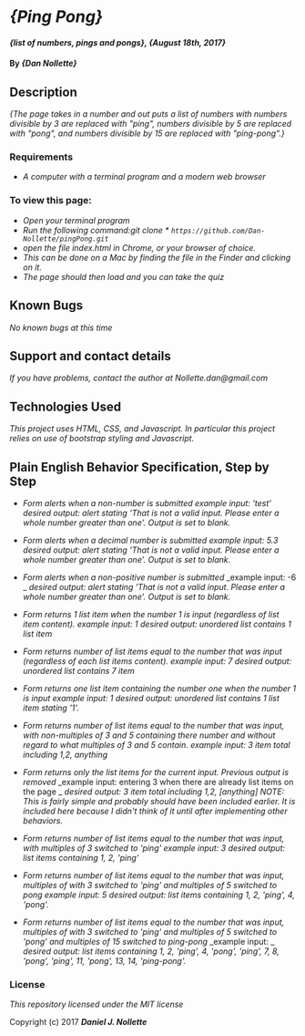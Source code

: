 # _{Ping Pong}_

#### _{list of numbers, pings and pongs}, {August 18th, 2017}_

#### By _**{Dan Nollette}**_

## Description

_{The page takes in a number and out puts a list of numbers with numbers divisible by 3 are replaced with "ping", numbers divisible by 5 are replaced with "pong", and numbers divisible by 15 are replaced with "ping-pong".}_


### Requirements
* _A computer with a terminal program and a modern web browser_

### To view this page:
* _Open your terminal program_
* _Run the following command:git clone * `https://github.com/Dan-Nollette/pingPong.git`_
* _open the file index.html in Chrome, or your browser of choice._
* _This can be done on a Mac by finding the file in the Finder and clicking on it._
* _The page should then load and you can take the quiz_

## Known Bugs

_No known bugs at this time_

## Support and contact details

_If you have problems, contact the author at Nollette.dan@gmail.com_

## Technologies Used

_This project uses HTML, CSS, and Javascript. In particular this project relies on use of bootstrap styling and Javascript._

## Plain English Behavior Specification, Step by Step

* _Form alerts when a non-number is submitted_
_example input: 'test'_
_desired output: alert stating 'That is not a valid input. Please enter a whole number greater than one'. Output is set to blank._

* _Form alerts when a decimal number is submitted_
_example input: 5.3_
_desired output: alert stating 'That is not a valid input. Please enter a whole number greater than one'. Output is set to blank._

* _Form alerts when a non-positive number is submitted_
_example input: -6 _
_desired output: alert stating 'That is not a valid input. Please enter a whole number greater than one'. Output is set to blank._

* _Form returns 1 list item when the number 1 is input (regardless of list item content)._
_example input: 1_
_desired output: unordered list contains 1 list item_

* _Form returns number of list items equal to the number that was input (regardless of each list items content)._
_example input: 7_
_desired output: unordered list contains 7 item_

* _Form returns one list item containing the number one when the number 1 is input_
_example input: 1_
_desired output: unordered list contains 1 list item stating '1'._

* _Form returns number of list items equal to the number that was input, with non-multiples of 3 and 5 containing there number and without regard to what multiples of 3 and 5 contain._
_example input: 3 item total including 1,2, anything_

* _Form returns only the list items for the current input. Previous output is removed_
_example input: entering 3 when there are already list items on the page _
_desired output: 3 item total including 1,2, [anything]_
_NOTE: This is fairly simple and probably should have been included earlier. It is included here because I didn't think of it until after implementing other behaviors._

* _Form returns number of list items equal to the number that was input, with multiples of 3 switched to 'ping'_
_example input: 3_
_desired output: list items containing 1, 2, 'ping'_

* _Form returns number of list items equal to the number that was input, multiples of with 3 switched to 'ping' and multiples of 5 switched to pong_
_example input: 5_
_desired output: list items containing 1, 2, 'ping', 4, 'pong'._

* _Form returns number of list items equal to the number that was input, multiples of with 3 switched to 'ping' and multiples of 5 switched to 'pong' and multiples of 15 switched to ping-pong_
_example input: _
_desired output: list items containing 1, 2, 'ping', 4, 'pong', 'ping', 7, 8, 'pong', 'ping', 11, 'pong', 13, 14, 'ping-pong'._

### License

*This repository licensed under the MIT license*

Copyright (c) 2017 **_Daniel J. Nollette_**
